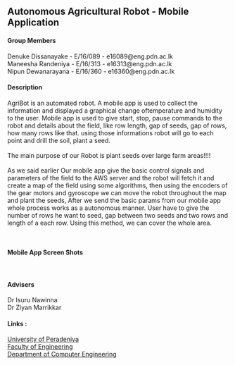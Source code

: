 <!DOCTYPE html>
<html>
<head>
	<h2>Autonomous Agricultural Robot - Mobile Application</h2>
</head>
<body>
	<h4>Group Members</h4>
		<div>
			<div>Denuke Dissanayake - E/16/089 - e16089@eng.pdn.ac.lk</div>
			<div>Maneesha Randeniya - E/16/313 - e16313@eng.pdn.ac.lk</div>
			<div>Nipun Dewanarayana - E/16/360 - e16360@eng.pdn.ac.lk</div>
		</div>
    <h4>Description</h4>
		<p>
			<div>AgriBot is an automated robot. A mobile app is used to collect the information and displayed a graphical change oftemperature and humidity to the user. Mobile app is used to give start, stop, pause commands to the robot and details about the field, like row length, gap of seeds, gap of rows, how many rows like that.
using those informations robot will go to each point and drill the soil, plant a seed.
      </div><br>
			<div>The main purpose of our Robot is plant seeds over large farm areas!!!!</div><br>
      <div>As we said earlier Our mobile app give the basic control signals and parameters of the field to the AWS server and the robot will fetch it and create a map of the field using some algorithms, then using the encoders of the gear motors and gyroscope we can move the robot throughout the map and plant the seeds, After we send the basic params from our mobile app whole process works as a autonomous manner. User have to give the number of rows he want to seed, gap between two seeds and two rows and length of a each row. Using this method, we can cover the whole area.
      </div>
		</p>
	<br>
	<h4>Mobile App Screen Shots</h4>
	<br>
	<div>
		<img ></img>
	</div>
	
   <h4>Advisers</h4>
    <div> Dr Isuru Nawinna </div>
    <div> Dr Ziyan Marrikkar </div>
		<h4>Links :</h4>
			<div>
				<div><a href="https://www.pdn.ac.lk/academics/academics.php/ "> University of Peradeniya</a> </div>
				<div><a href="http://eng.pdn.ac.lk/"> Faculty of Engineering</a></div>
        <div><a href="http://www.ce.pdn.ac.lk/"> Department of Computer Engineering </a> </div>
			</div>
	
	
</body>
</html>
